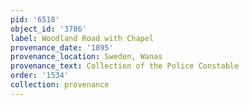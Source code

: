 ```yaml
---
pid: '6518'
object_id: '3786'
label: Woodland Road with Chapel
provenance_date: '1895'
provenance_location: Sweden, Wanas
provenance_text: Collection of the Police Constable
order: '1534'
collection: provenance
---
```

